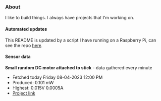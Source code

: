 ### About
I like to build things. I always have projects that I'm working on.

#### Automated updates
This README is updated by a script I have running on a Raspberry Pi, can see the repo [here](https://github.com/jdc-cunningham/raspi-git-repo-updater).

#### Sensor data


**Small random DC motor attached to stick** - data gathered every minute
- Fetched today Friday 08-04-2023 12:00 PM
- Produced: 0.101 mW
- Highest: 0.015V 0.0005A
- [Project link](https://github.com/jdc-cunningham/turbine-raspi)